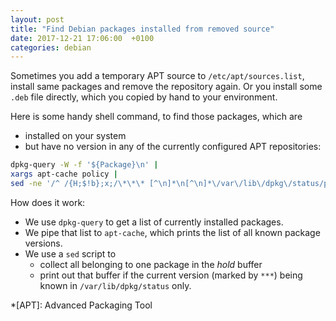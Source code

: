 ```yaml
---
layout: post
title: "Find Debian packages installed from removed source"
date: 2017-12-21 17:06:00  +0100
categories: debian
---
```


Sometimes you add a temporary APT source to `/etc/apt/sources.list`, install same packages and remove the repository again.
Or you install some `.deb` file directly, which you copied by hand to your environment.

Here is some handy shell command, to find those packages, which are

* installed on your system
* but have no version in any of the currently configured APT repositories:

```bash
dpkg-query -W -f '${Package}\n' |
xargs apt-cache policy |
sed -ne '/^ /{H;$!b};x;/\*\*\* [^\n]*\n[^\n]*\/var\/lib\/dpkg\/status/p'
```

How does it work:

* We use `dpkg-query` to get a list of currently installed packages.
* We pipe that list to `apt-cache`, which prints the list of all known package versions.
* We use a `sed` script to
    * collect all belonging to one package in the *hold* buffer
    * print out that buffer if the current version (marked by `***`) being known in `/var/lib/dpkg/status` only.

*[APT]: Advanced Packaging Tool
